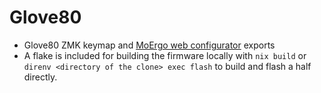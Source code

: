 # Glove80

- Glove80 ZMK keymap and [MoErgo web configurator](https://my.glove80.com/) exports
- A flake is included for building the firmware locally with `nix build` or `direnv <directory of the clone> exec flash` to build and flash a half directly.
